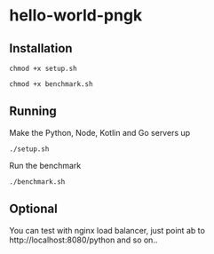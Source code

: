 # hello-world-pngk

## Installation
`chmod +x setup.sh`

`chmod +x benchmark.sh`

## Running
Make the Python, Node, Kotlin and Go servers up

`./setup.sh`

Run the benchmark

`./benchmark.sh`

## Optional
You can test with nginx load balancer, just point ab to http://localhost:8080/python and so on..
